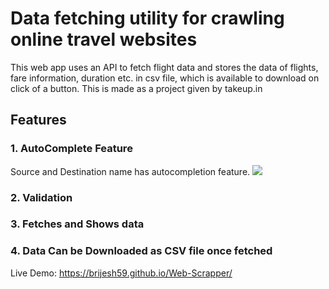 # Data fetching utility for crawling online travel websites
This web app uses an API to fetch flight data and stores the data of flights, fare information, duration etc. in csv file, which is available to download on click of a button.
This is made as a project given by takeup.in

## Features

### 1. AutoComplete Feature
Source and Destination name has autocompletion feature.
<img src="https://i.imgur.com/GN955Qe.gif">

### 2. Validation

### 3. Fetches and Shows data

### 4. Data Can be Downloaded as CSV file once fetched

Live Demo: https://brijesh59.github.io/Web-Scrapper/
